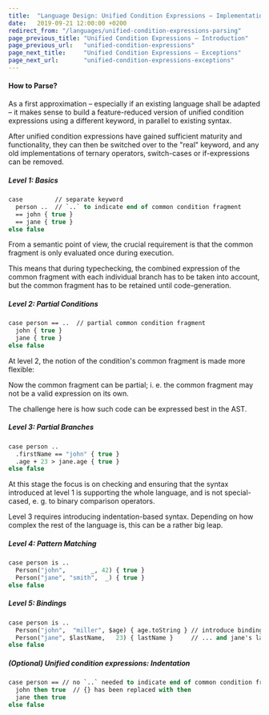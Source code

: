 ```yaml
---
title:  "Language Design: Unified Condition Expressions – Implementation"
date:   2019-09-21 12:00:00 +0200
redirect_from: "/languages/unified-condition-expressions-parsing"
page_previous_title: "Unified Condition Expressions – Introduction"
page_previous_url:   "unified-condition-expressions"
page_next_title:     "Unified Condition Expressions – Exceptions"
page_next_url:       "unified-condition-expressions-exceptions"
---
```


#### How to Parse?

As a first approximation – especially if an existing language shall be adapted –
it makes sense to build a feature-reduced version of unified condition expressions
using a different keyword, in parallel to existing syntax.

After unified condition expressions have gained sufficient maturity and functionality,
they can then be switched over to the "real" keyword, and any old implementations of
ternary operators, switch-cases or if-expressions can be removed.


##### Level 1: Basics

```ml
case         // separate keyword
  person ..  // `..` to indicate end of common condition fragment
  == john { true }
  == jane { true }
else false
```

From a semantic point of view, the crucial requirement is that the common
fragment is only evaluated once during execution.

This means that during typechecking, the combined expression of the common
fragment with each individual branch has to be taken into account, but the
common fragment has to be retained until code-generation.


##### Level 2: Partial Conditions

```ml
case person == ..  // partial common condition fragment
  john { true }
  jane { true }
else false
```

At level 2, the notion of the condition's common fragment is made more flexible:

Now the common fragment can be partial; i. e. the common fragment may not be a valid
expression on its own.

The challenge here is how such code can be expressed best in the AST.


##### Level 3: Partial Branches

```ml
case person ..
  .firstName == "john" { true }
  .age + 23 > jane.age { true }
else false
```

At this stage the focus is on checking and ensuring that the syntax introduced
at level 1 is supporting the whole language, and is not special-cased, e. g.
to binary comparison operators. 

Level 3 requires introducing indentation-based syntax.
Depending on how complex the rest of the language is, this can be a rather big leap.


##### Level 4: Pattern Matching

```ml
case person is ..
  Person("john",       _, 42) { true }
  Person("jane", "smith",  _) { true }
else false
```


##### Level 5: Bindings

```ml
case person is ..
  Person("john",  "miller", $age) { age.toString } // introduce binding for john's age 
  Person("jane", $lastName,   23) { lastName }     // ... and jane's last name
else false
```


##### (Optional) Unified condition expressions: Indentation

```ml
case person == // no `..` needed to indicate end of common condition fragment
  john then true  // {} has been replaced with then
  jane then true
else false
```
